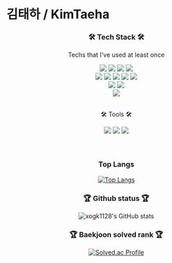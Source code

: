 <h1> 김태하 / KimTaeha </h1>

<!--
**xogk1128/xogk1128** is a ✨ _special_ ✨ repository because its `README.md` (this file) appears on your GitHub profile.

Here are some ideas to get you started:

- 🔭 I’m currently working on ..
- 🌱 I’m currently learning ..
- 👯 I’m looking to collaborate on .
- 🤔 I’m looking for help with .
- 💬 Ask me about ...
- 📫 How to reach me: ..
- 😄 Pronouns: ..
- ⚡ Fun fact: ..
-->

<!-- <div align=center>
	<img src="https://capsule-render.vercel.app/api?type=waving&color=auto&height=200&section=header&text=Yermi%20Github!&fontSize=90" />	
</div> -->
<div align=center>
	<h3>🛠 Tech Stack 🛠</h3>
	<p>Techs that I've used at least once</p>
	<img src="https://img.shields.io/badge/Python-3766AB?style=flat-square&logo=Python&logoColor=white" />
	<img src="https://img.shields.io/badge/C-A8B9CC?style=flat-square&logo=C&logoColor=white"/>   
	<img src="https://img.shields.io/badge/C++-00599C?style=flat-square&logo=C%2B%2B&logoColor=white"/>
	<img src="https://img.shields.io/badge/Java-007396?style=flat&logo=Conda-Forge&logoColor=white" />
	<br>
	<img src="https://img.shields.io/badge/HTML5-E34F26?style=flat&logo=HTML5&logoColor=white" />
	<img src="https://img.shields.io/badge/CSS3-1572B6?style=flat&logo=CSS3&logoColor=white" />
	<img src="https://img.shields.io/badge/JavaScript-F7DF1E?style=flat&logo=JavaScript&logoColor=white" />
	<img src="https://img.shields.io/badge/Flask-000000?style=flat&logo=Flask&logoColor=white" />
	<img src="https://img.shields.io/badge/MQTT-660066?style=flat&logo=MQTT&logoColor=white" />
	<br>
	<img src="https://img.shields.io/badge/MySQL-4479A1?style=flat&logo=MySQL&logoColor=white" />
	<img src="https://img.shields.io/badge/MongoDB-47A248?style=flat&logo=MongoDB&logoColor=white" />
	<br>
	<img src="https://img.shields.io/badge/Kotlin-7F52FF?style=flat-square&logo=Kotlin&logoColor=white" />
	
</div>
<div align="center">
	
<!-- 	<img src="https://img.shields.io/badge/jQuery-0769AD?style=flat&logo=jQuery&logoColor=white" /> -->
<!-- 	<br>
	<img src="https://img.shields.io/badge/Spring-6DB33F?style=flat&logo=Spring&logoColor=white" />
	<img src="https://img.shields.io/badge/Bootstrap-7952B3?style=flat&logo=Bootstrap&logoColor=white" />
	<img src="https://img.shields.io/badge/Selenium-43B02A?style=flat&logo=Selenium&logoColor=white" />
	<img src="https://img.shields.io/badge/Mybatis-000000?style=flat&logo=Fluentd&logoColor=white" /> -->
<!-- 	<br>
	<img src="https://img.shields.io/badge/Oracle%20SQL-F80000?style=flat&logo=Oracle&logoColor=white" />
	<img src="https://img.shields.io/badge/MySQL-4479A1?style=flat&logo=MySQL&logoColor=white" />
	<img src="https://img.shields.io/badge/MariaDB-003545?style=flat&logo=MariaDB&logoColor=white" />
	<img src="https://img.shields.io/badge/Linux-FCC624?style=flat&logo=Linux&logoColor=white" /> -->
</div>
<br>
<div align=center>
	<p>🛠 Tools 🛠</p>
</div>
<div align=center>
	<img src="https://img.shields.io/badge/Eclipse%20IDE-2C2255?style=flat&logo=EclipseIDE&logoColor=white" />
	<img src="https://img.shields.io/badge/Visual%20Studio%20Code-007ACC?style=flat&logo=VisualStudioCode&logoColor=white" />
<!-- 	<img src="https://img.shields.io/badge/Tomcat-F8DC75?style=flat&logo=ApacheTomcat&logoColor=white" />
	<img src="https://img.shields.io/badge/NGINX-009639?style=flat&logo=NGINX&logoColor=white" />
	<img src="https://img.shields.io/badge/AWS-232F3E?style=flat&logo=AmazonAWS&logoColor=white" />
	<img src="https://img.shields.io/badge/SVN-809CC9?style=flat&logo=Subversion&logoColor=white" /> -->
	<img src="https://img.shields.io/badge/GitHub-181717?style=flat&logo=GitHub&logoColor=white" />
</div>
<br>
<br>

<div align="center">
<h3>Top Langs</h3>
	
[![Top Langs](https://github-readme-stats.vercel.app/api/top-langs/?username=xogk1128&layout=compact)](https://github.com/xogk1128/github-readme-stats)
	
<h3>🏆 Github status 🏆</h3>
	
![xogk1128's GitHub stats](https://github-readme-stats.vercel.app/api?username=xogk1128&show_icons=true&theme=merko)
	
<h3>🏆 Baekjoon solved rank 🏆</h3>
	
[![Solved.ac Profile](http://mazassumnida.wtf/api/v2/generate_badge?boj=xogk1128)](https://solved.ac/xogk1128)
	
<br>

<!-- ![Taeha's GitHub Contributor stats](https://github-contributor-stats.vercel.app/api?username=xogk1128) -->

</div>
